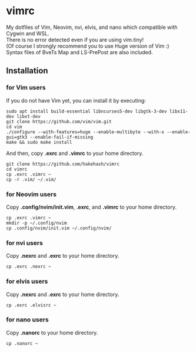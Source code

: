 # vimrc
My dotfiles of Vim, Neovim, nvi, elvis, and nano which compatible with Cygwin and WSL.  
There is no error detected even if you are using vim.tiny!  
(Of course I strongly recommend you to use Huge version of Vim :)  
Syntax files of BveTs Map and LS-PrePost are also included.

## Installation
### for Vim users
If you do not have Vim yet, you can install it by executing:

    sudo apt install build-essential libncurses5-dev libgtk-3-dev libx11-dev libxt-dev
    git clone https://github.com/vim/vim.git
    cd vim
    ./configure --with-features=huge --enable-multibyte --with-x --enable-gui=gtk3 --enable-fail-if-missing
    make && sudo make install

And then, copy **.exrc** and **.vimrc** to your home directory.

    git clone https://github.com/hakehash/vimrc
    cd vimrc
    cp .exrc .vimrc ~
    cp -r .vim/ ~/.vim/

### for Neovim users
Copy **.config/nvim/init.vim**, **.exrc**, and **.vimrc** to your home directory.

    cp .exrc .vimrc ~
    mkdir -p ~/.config/nvim
    cp .config/nvim/init.vim ~/.config/nvim/

### for nvi users
Copy **.nexrc** and **.exrc** to your home directory.

    cp .exrc .nexrc ~

### for elvis users
Copy **.nexrc** and **.exrc** to your home directory.

    cp .exrc .elvisrc ~

### for nano users
Copy **.nanorc** to your home directory.

    cp .nanorc ~
